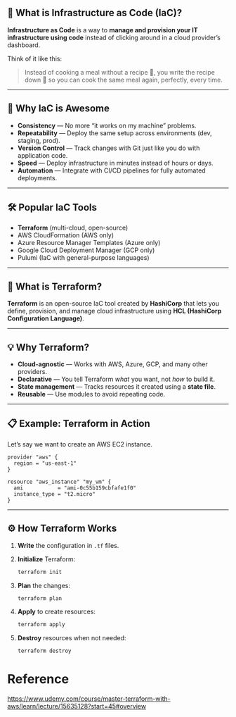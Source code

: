 ## 📌 What is Infrastructure as Code (IaC)?

**Infrastructure as Code** is a way to **manage and provision your IT infrastructure using code** instead of clicking around in a cloud provider’s dashboard.

Think of it like this:

> Instead of cooking a meal without a recipe 🍲, you write the recipe down 📜 so you can cook the same meal again, perfectly, every time.

---

## 🚀 Why IaC is Awesome

* **Consistency** — No more “it works on my machine” problems.
* **Repeatability** — Deploy the same setup across environments (dev, staging, prod).
* **Version Control** — Track changes with Git just like you do with application code.
* **Speed** — Deploy infrastructure in minutes instead of hours or days.
* **Automation** — Integrate with CI/CD pipelines for fully automated deployments.

---

## 🛠 Popular IaC Tools

* **Terraform** (multi-cloud, open-source)
* AWS CloudFormation (AWS only)
* Azure Resource Manager Templates (Azure only)
* Google Cloud Deployment Manager (GCP only)
* Pulumi (IaC with general-purpose languages)

---

## 🌱 What is Terraform?

**Terraform** is an open-source IaC tool created by **HashiCorp** that lets you define, provision, and manage cloud infrastructure using **HCL (HashiCorp Configuration Language)**.

---

## 💡 Why Terraform?

* **Cloud-agnostic** — Works with AWS, Azure, GCP, and many other providers.
* **Declarative** — You tell Terraform *what* you want, not *how* to build it.
* **State management** — Tracks resources it created using a **state file**.
* **Reusable** — Use modules to avoid repeating code.

---

## 📋 Example: Terraform in Action

Let’s say we want to create an AWS EC2 instance.

```hcl
provider "aws" {
  region = "us-east-1"
}

resource "aws_instance" "my_vm" {
  ami           = "ami-0c55b159cbfafe1f0"
  instance_type = "t2.micro"
}
```

---

## ⚙️ How Terraform Works

1. **Write** the configuration in `.tf` files.
2. **Initialize** Terraform:

   ```bash
   terraform init
   ```
3. **Plan** the changes:

   ```bash
   terraform plan
   ```
4. **Apply** to create resources:

   ```bash
   terraform apply
   ```
5. **Destroy** resources when not needed:

   ```bash
   terraform destroy
   ```

# Reference

https://www.udemy.com/course/master-terraform-with-aws/learn/lecture/15635128?start=45#overview
